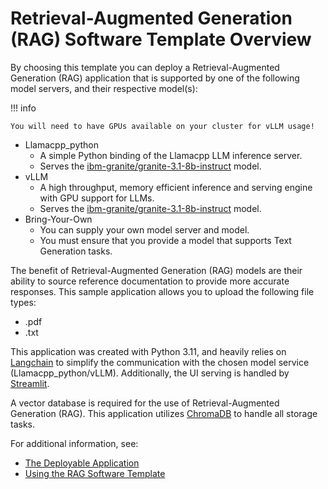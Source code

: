 <!-- Original Recipe README: https://github.com/containers/ai-lab-recipes/blob/main/recipes/natural_language_processing/rag/README.md
-->

# **Retrieval-Augmented Generation (RAG) Software Template Overview**

By choosing this template you can deploy a Retrieval-Augmented Generation (RAG) application that is supported by one of the following model servers, and their respective model(s):

!!! info

    You will need to have GPUs available on your cluster for vLLM usage!

- Llamacpp_python
  - A simple Python binding of the Llamacpp LLM inference server.
  - Serves the [ibm-granite/granite-3.1-8b-instruct](https://huggingface.co/ibm-granite/granite-3.1-8b-instruct) model.
- vLLM
  - A high throughput, memory efficient inference and serving engine with GPU support for LLMs.
  - Serves the [ibm-granite/granite-3.1-8b-instruct](https://huggingface.co/ibm-granite/granite-3.1-8b-instruct) model.
- Bring-Your-Own
  - You can supply your own model server and model.
  - You must ensure that you provide a model that supports Text Generation tasks.

The benefit of Retrieval-Augmented Generation (RAG) models are their ability to source reference documentation to provide more accurate responses. This sample application allows you to upload the following file types:

- .pdf
- .txt

This application was created with Python 3.11, and heavily relies on [Langchain](https://python.langchain.com/docs/introduction/) to simplify the communication with the chosen model service (Llamacpp_python/vLLM). Additionally, the UI serving is handled by [Streamlit](https://streamlit.io/).

A vector database is required for the use of Retrieval-Augmented Generation (RAG). This application utilizes [ChromaDB](https://www.trychroma.com/) to handle all storage tasks.

For additional information, see:

- [The Deployable Application](./application.md)
- [Using the RAG Software Template](./usage.md)